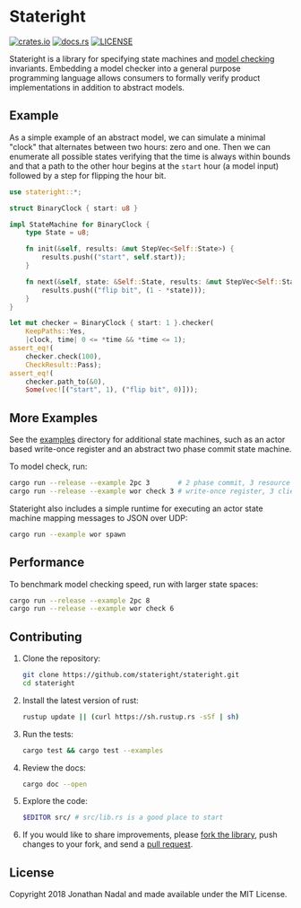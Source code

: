 # Stateright

[![crates.io](https://img.shields.io/crates/v/stateright.svg)](https://crates.io/crates/stateright)
[![docs.rs](https://docs.rs/stateright/badge.svg)](https://docs.rs/stateright)
[![LICENSE](https://img.shields.io/crates/l/stateright.svg)](https://github.com/stateright/stateright/blob/master/LICENSE)

Stateright is a library for specifying state machines and [model
checking](https://en.wikipedia.org/wiki/Model_checking) invariants. Embedding a
model checker into a general purpose programming language allows consumers to
formally verify product implementations in addition to abstract models.

## Example

As a simple example of an abstract model, we can simulate a minimal "clock"
that alternates between two hours: zero and one. Then we can enumerate all
possible states verifying that the time is always within bounds and that a path
to the other hour begins at the `start` hour (a model input) followed by a step
for flipping the hour bit.

```rust
use stateright::*;

struct BinaryClock { start: u8 }

impl StateMachine for BinaryClock {
    type State = u8;

    fn init(&self, results: &mut StepVec<Self::State>) {
        results.push(("start", self.start));
    }

    fn next(&self, state: &Self::State, results: &mut StepVec<Self::State>) {
        results.push(("flip bit", (1 - *state)));
    }
}

let mut checker = BinaryClock { start: 1 }.checker(
    KeepPaths::Yes,
    |clock, time| 0 <= *time && *time <= 1);
assert_eq!(
    checker.check(100),
    CheckResult::Pass);
assert_eq!(
    checker.path_to(&0),
    Some(vec![("start", 1), ("flip bit", 0)]));
```

## More Examples

See the [examples](https://github.com/stateright/stateright/tree/master/examples)
directory for additional state machines, such as an actor based write-once register
and an abstract two phase commit state machine.

To model check, run:

```sh
cargo run --release --example 2pc 3       # 2 phase commit, 3 resource managers
cargo run --release --example wor check 3 # write-once register, 3 clients
```

Stateright also includes a simple runtime for executing an actor state machine
mapping messages to JSON over UDP:

```sh
cargo run --example wor spawn
```

## Performance

To benchmark model checking speed, run with larger state spaces:

```sh
cargo run --release --example 2pc 8
cargo run --release --example wor check 6
```

## Contributing

1. Clone the repository:
   ```sh
   git clone https://github.com/stateright/stateright.git
   cd stateright
   ```
2. Install the latest version of rust:
   ```sh
   rustup update || (curl https://sh.rustup.rs -sSf | sh)
   ```
3. Run the tests:
   ```sh
   cargo test && cargo test --examples
   ```
4. Review the docs:
   ```sh
   cargo doc --open
   ```
5. Explore the code:
   ```sh
   $EDITOR src/ # src/lib.rs is a good place to start
   ```
6. If you would like to share improvements, please
   [fork the library](https://github.com/stateright/stateright/fork), push changes to your fork,
   and send a [pull request](https://help.github.com/articles/creating-a-pull-request-from-a-fork/).

## License

Copyright 2018 Jonathan Nadal and made available under the MIT License.
